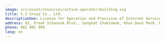 ```yaml
---
image: src/asset/resources/active-operator/building.svg
title: S.I Group Co., Ltd.
descriptionOne: License for Operation and Provision of Internet Service
address: 93, Preah Sihanouk Blvd., Sangkat Chaktomuk, Khan Daun Penh, Phnom Penh
phone: 081 901 999
lang: en
---
```

